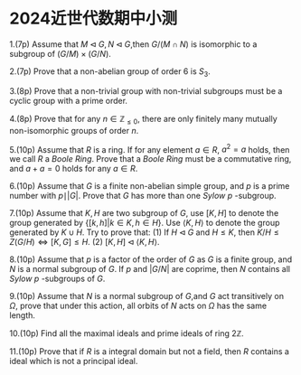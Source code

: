 # 2024近世代数期中小测

1.(7p) Assume that $M\triangleleft G,N\triangleleft G$,then $G/(M\cap N)$ is isomorphic to a subgroup of $(G/M)\times (G/N)$.

2.(7p) Prove that a non-abelian group of order $6$ is $S_3$.

3.(8p) Prove that a non-trivial group with non-trivial subgroups must be a cyclic group with a prime order.

4.(8p) Prove that for any $n\in \mathbb{Z}_{\leq 0}$, there are only finitely many mutually non-isomorphic groups of order $n$.

5.(10p) Assume that $R$ is a ring. If for any element $a\in R$, $a^2=a$ holds, then we call $R$ a $Boole\ Ring$. Prove that a $Boole\ Ring$ must be a commutative ring, and $a+a=0$ holds for any $a\in R$.

6.(10p) Assume that $G$ is a finite non-abelian simple group, and $p$ is a prime number with $p\mid \vert G\vert$. Prove that $G$ has more than one $Sylow\ p$ -subgroup.

7.(10p) Assume that $K,H$ are two subgroup of $G$, use $[K,H]$ to denote the group generated by $\{[k,h]|k\in K,h\in H\}$. Use $\langle K,H\rangle$ to denote the group generated by $K\cup H$. Try to prove that:
(1) If $H\triangleleft G$ and $H \leq K$, then $K/H\leq Z(G/H) \iff [K,G]\leq H$.
(2) $[K,H]\triangleleft \langle K,H\rangle$.

8.(10p) Assume that $p$ is a factor of the order of $G$ as $G$ is a finite group, and $N$ is a normal subgroup of $G$. If $p$ and $\vert G/N\vert$ are coprime, then $N$ contains all $Sylow\ p$ -subgroups of $G$.

9.(10p) Assume that $N$ is a normal subgroup of $G$,and $G$ act transitively on $\Omega$, prove that under this action, all orbits of $N$ acts on $\Omega$ has the same length.

10.(10p) Find all the maximal ideals and prime ideals of ring $2\mathbb{Z}$.

11.(10p) Prove that if $R$ is a integral domain but not a field, then $R$ contains a ideal which is not a principal ideal. 